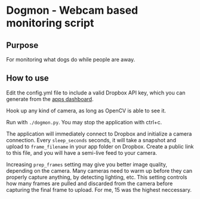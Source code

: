 # Dogmon - Webcam based monitoring script

## Purpose
For monitoring what dogs do while people are away.

## How to use
Edit the config.yml file to include a valid Dropbox API key, which you can generate from the [apps dashboard](https://www.dropbox.com/developers/apps).

Hook up any kind of camera, as long as OpenCV is able to see it.

Run with `./dogmon.py`. You may stop the application with ctrl+c.

The application will immediately connect to Dropbox and initialize a camera connection.
Every `sleep_seconds` seconds, it will take a snapshot and upload to `frame_filename` in your app folder on Dropbox.
Create a public link to this file, and you will have a semi-live feed to your camera.

Increasing `prep_frames` setting may give you better image quality, depending on the camera.
Many cameras need to warm up before they can properly capture anything, by detecting lighting, etc.
This setting controls how many frames are pulled and discarded from the camera before capturing the final frame to upload.
For me, 15 was the highest neccessary.
